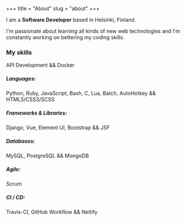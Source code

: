 +++
title = "About"
slug = "about"
+++

I am a **Software Developer** based in Helsinki, Finland.

I'm passionate about learning all kinds of new web technologies and I'm constantly working on bettering my coding skills.

### My skills

API Development && Docker

##### Languages:

Python, Ruby, JavaScript, Bash, C, Lua, Batch, AutoHotkey && HTML5/CSS3/SCSS

##### Frameworks & Libraries:

Django, Vue, Element UI, Bootstrap && JSF

##### Databases:

MySQL, PostgreSQL && MongoDB

##### Agile:

Scrum

##### CI / CD:

Travis-CI, GitHub Workflow && Netlify
